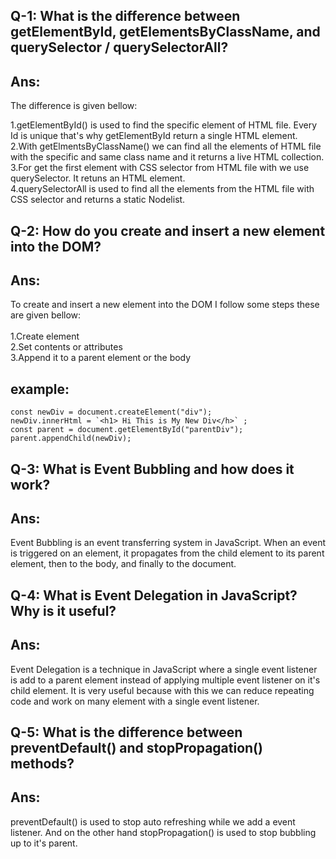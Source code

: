 ## Q-1: What is the difference between getElementById, getElementsByClassName, and querySelector / querySelectorAll?

## Ans:
The difference is given bellow:
   
   1.getElementById() is used to find the specific element of HTML file. Every Id is unique that's why getElementById return a single HTML element. <br>
   2.With getElmentsByClassName() we can find all the elements of HTML file with the specific and same class name and it returns a live HTML collection.   <br>                  3.For get the first element with CSS selector from HTML file with we use querySelector. It retuns an HTML element. <br>
   4.querySelectorAll is used to find all the elements from the HTML file with CSS selector and returns a static Nodelist.

## Q-2: How do you create and insert a new element into the DOM?

## Ans:
To create and insert a new element into the DOM I follow some steps these are given bellow: <br> <br>
       1.Create element <br>
       2.Set contents or attributes <br>
       3.Append it to a parent element or the body<br>

## example:
    const newDiv = document.createElement("div"); 
    newDiv.innerHtml = `<h1> Hi This is My New Div</h>` ; 
    const parent = document.getElementById("parentDiv"); 
    parent.appendChild(newDiv);

## Q-3: What is Event Bubbling and how does it work? 

## Ans:
Event Bubbling is an event transferring system in JavaScript. When an event is triggered on an element, it propagates from the child element to its parent element, then to the body, and finally to the document.

## Q-4: What is Event Delegation in JavaScript? Why is it useful? 

## Ans:
Event Delegation is a technique in JavaScript where a single event listener is add to a parent element instead of applying multiple event listener on it's child element. It is very useful because with this we can reduce repeating code and work on many element with a single event listener.

## Q-5: What is the difference between preventDefault() and stopPropagation() methods? 

## Ans:
preventDefault() is used to stop auto refreshing while we add a event listener. And on the other hand stopPropagation() is used to stop bubbling up to it's parent.
